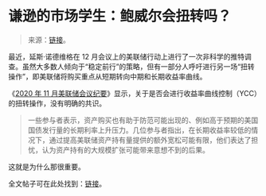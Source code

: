 <!--yml

分类：未分类

日期：2024-05-18 02:08:11

-->

# 谦逊的市场学生：鲍威尔会扭转吗？

> 来源：[链接](https://humblestudentofthemarkets.blogspot.com/2020/11/will-powell-twist.html#0001-01-01)。

最近，延斯·诺德维格在 12 月会议上的美联储行动上进行了一次非科学的推特调查。虽然大多数人倾向于“稳定前行”的策略，但有一部分人呼吁进行另一场“扭转操作”，即美联储将购买重点从短期转向中期和长期收益率曲线。

《[2020 年 11 月美联储会议纪要](https://www.federalreserve.gov/monetarypolicy/fomcminutes20201105.htm)》显示，关于是否会进行收益率曲线控制（YCC）的扭转操作，没有明确的共识。

> 一些参与者表示，资产购买也有助于防范可能出现的、例如高于预期的美国国债发行量的长期利率上升压力。几位参与者指出，在长期收益率较低的情况下，通过提高美联储资产持有量提供的额外宽松可能有限，他们表达了担忧，认为资产持有的大规模扩张可能带来意想不到的后果。

这就是为什么那很重要。

全文帖子可在此处找到：[链接](https://humblestudentofthemarkets.com/2020/11/30/will-powell-twist/)。

